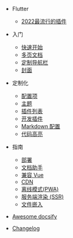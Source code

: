 * Flutter

  - [2022最流行的插件](Flutter/插件.md)
  
* 入门

  * [快速开始](quickstart.md)
  * [多页文档]( more-pages.md)
  * [定制导航栏]( custom-navbar.md)
  * [封面]( cover.md)

* 定制化

  * [配置项]( configuration.md)
  * [主题]( themes.md)
  * [插件列表]( plugins.md)
  * [开发插件]( write-a-plugin.md)
  * [Markdown 配置]( markdown.md)
  * [代码高亮]( language-highlight.md)

* 指南

  * [部署]( deploy.md)
  * [文档助手]( helpers.md)
  * [兼容 Vue]( vue.md)
  * [CDN]( cdn.md)
  * [离线模式(PWA)]( pwa.md)
  * [服务端渲染 (SSR)]( ssr.md)
  * [文件嵌入]( embed-files.md)

* [Awesome docsify]( awesome.md)

* [Changelog]( changelog.md)

  
